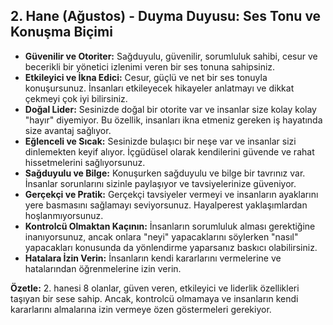 ## 2. Hane (Ağustos) - Duyma Duyusu: Ses Tonu ve Konuşma Biçimi

* **Güvenilir ve Otoriter:** Sağduyulu, güvenilir, sorumluluk sahibi, cesur ve becerikli bir yönetici izlenimi veren bir ses tonuna sahipsiniz. 
* **Etkileyici ve İkna Edici:** Cesur, güçlü ve net bir ses tonuyla konuşursunuz. İnsanları etkileyecek hikayeler anlatmayı ve dikkat çekmeyi çok iyi bilirsiniz.
* **Doğal Lider:** Sesinizde doğal bir otorite var ve insanlar size kolay kolay "hayır" diyemiyor. Bu özellik, insanları ikna etmeniz gereken iş hayatında size avantaj sağlıyor.
* **Eğlenceli ve Sıcak:** Sesinizde bulaşıcı bir neşe var ve insanlar sizi dinlemekten keyif alıyor. İçgüdüsel olarak kendilerini güvende ve rahat hissetmelerini sağlıyorsunuz.
* **Sağduyulu ve Bilge:** Konuşurken sağduyulu ve bilge bir tavrınız var. İnsanlar sorunlarını sizinle paylaşıyor ve tavsiyelerinize güveniyor. 
* **Gerçekçi ve Pratik:** Gerçekçi tavsiyeler vermeyi ve insanların ayaklarını yere basmasını sağlamayı seviyorsunuz. Hayalperest yaklaşımlardan hoşlanmıyorsunuz.
* **Kontrolcü Olmaktan Kaçının:** İnsanların sorumluluk alması gerektiğine inanıyorsunuz, ancak onlara "neyi" yapacaklarını söylerken "nasıl" yapacakları konusunda da yönlendirme yaparsanız baskıcı olabilirsiniz.
* **Hatalara İzin Verin:** İnsanların kendi kararlarını vermelerine ve hatalarından öğrenmelerine izin verin. 

**Özetle:** 2. hanesi 8 olanlar, güven veren, etkileyici ve liderlik özellikleri taşıyan bir sese sahip. Ancak, kontrolcü olmamaya ve insanların kendi kararlarını almalarına izin vermeye özen göstermeleri gerekiyor. 
